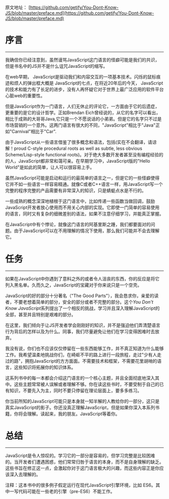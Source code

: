 原文地址：
[https://github.com/getify/You-Dont-Know-JS/blob/master/preface.md](https://github.com/getify/You-Dont-Know-JS/blob/master/preface.md)

# 序言
----

我确信你已经注意到，虽然谩骂JavaScript这门语言的怪癖可能是我们的共识，但是书名中的JS并不是什么诅咒JavaScript的缩写。

在web早期， JavaScript是驱动我们和内容交互的一项基本技术。闪烁的鼠标痕迹和烦人的弹出框大概是 JavaScript的七点，在将近20年后的今天， JavaScript的技术和能力有了长足的进步，没有人再怀疑它对于世界上最广泛应用的软件平台心脏web的重要性。

但是JavaScript作为一门语言，人们无休止的评论它，一方面由于它的后遗症，更重要的是它的设计哲学。正如Brendan Eich曾经说的，从它的名字可以看出，相比于成熟的大哥哥Java,它只是一个不愿说话的小弟弟。但是它的名字只不过是市场营销的一个意外。这两门语言有很大的不同，"JavaScript"相比于"Java"正如"Carnival"相比于"Car".

由于JavaScript从一些语言借鉴了很多概念和语法，包括(实在不会翻译，请谅解！proud C-style procedural roots as well as subtle, less obvious Scheme/Lisp-style functional roots)。对于绝大多数开发者甚至没有编程经验的的人，JavaScript都非常和蔼可亲。在早期学习中，JavaScript版的"Hello World"是如此的简单，让人可以很容易上手。

虽然JavaScript可能是启动和运行的最简单的语言之一，但是它的一些怪癖使得它并不如一些语言一样容易精通。就像C或者C++语言一样，用JavaScript写一个完整的程序完整的产品需要有非常深入的知识，只是蜻蜓点水是不行的。

一些成熟的概念深深地植根于这门语言中，比如传递一些函数当做回调，鼓励 JavaScript开发者放心使用而不用关心内部的实现。它即使一门简单的容易使用的语言，同时又有复杂的细微差别的语法，如果不注意仔细学习，并能真正掌握。

在JavaScript中有个悖论，就像这门语言的阿基里斯之踵，我们都要面对的问题。由于JavaScript可以在不用理解的情况下使用，那么我们可能并不会去理解它。

# 任务
----

如果在JavaScript中你遇到了意料之外的或者令人沮丧的东西，你的反应是将它列入黑名单。久而久之，JavaScript的宝藏对于你来说只是一个空壳。

JavaScript的好的部分十分著名（"The Good Parts"），我会恳求你，亲爱的读者，不要老想着简单的部分，安全的部分或者不完整的部分。这个*You Don't Know JavaScript*系列提出了一个相反的挑战，学习并且深入理解JavaScript的全部，甚至并且特别是艰难的部分。

 在这里，我们倾向于让JS开发者学会刚刚好的知识，并不是强迫他们弄清楚语言行为背后的怎样以及为什么。同事，我们尽量避免让他们在学习变得困难时去放弃。

我没有说，你们也不应该仅仅停留在一些东西能够工作，并不真正知道为什么能够工作。我希望温柔地挑战你们，在崎岖不平的路上进行一段旅程，走过"少有人走过的路"，拥抱JavaScript的方方面面。不需要技术和框架，不需要花里胡哨的语言，这些知识将拓展你的知识体系。

这系列书中的每一本都会介绍这门语言的一个核心主题，并且全面彻底地深入其中。这些主题常常被人误解或者理解不够。你在读这些书时，不要受制于自己的已有知识，不要先入为主，同时不要只停留在理论层面上，要多多练习。

你当前所知的JavaScript可能只是本身就一知半解的人教给你的一部分，这只是真实JavaScript的影子。你还没真正理解JavaScript，但是如果你深入本系列书籍，你将会理解。读起来，我的朋友。JavaScript等着你。

# 总结
----
JavaScript是令人惊叹的。学习它的一部分是容易的，但学习完整是比较困难的。当开发者们遭遇困惑，他们常常归咎于语言的本身，而不是自身理解的缺乏。这些书旨在修正这一点，会激起你对于这门语言极大的兴趣，而这些内容正是你应该深入去理解的。

注释：这本书中的很多例子假定运行在现代JavaScript引擎环境，比如 ES6。其中一写代码可能在一些老的引擎（pre-ES6）不能工作。
